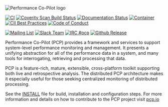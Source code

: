 <picture>
  <source media="(prefers-color-scheme: dark)" srcset="images/pcpicon-light.png">
  <source media="(prefers-color-scheme: light)" srcset="images/pcpicon.png">
  <img alt="Performance Co-Pilot logo" src="images/pcpicon.png">
</picture>

[![CI](https://github.com/performancecopilot/pcp/workflows/CI/badge.svg)](https://performancecopilot.github.io/qa-reports/reports/latest/)
[![Coverity Scan Build Status](https://scan.coverity.com/projects/15853/badge.svg)](https://scan.coverity.com/projects/15853)
[![Documentation Status](https://readthedocs.org/projects/pcp/badge/?version=latest)](https://pcp.readthedocs.io)
[![Container](https://quay.io/repository/performancecopilot/pcp/status)](https://quay.io/repository/performancecopilot/pcp)
[![CII Best Practices](https://bestpractices.coreinfrastructure.org/projects/1872/badge)](https://bestpractices.coreinfrastructure.org/projects/1872)
[![Code of Conduct](https://img.shields.io/badge/Contributor%20Covenant-2.1-4b.svg)](CODE_OF_CONDUCT.md) 

[![Mailing List](https://img.shields.io/badge/Mailing%20List-pcp-blue.svg)](https://groups.io/g/pcp)
[![Slack Team](https://img.shields.io/badge/Slack-pcp-blue.svg)](https://h7zo83mvt1.execute-api.us-west-2.amazonaws.com/Express/)
[![IRC #pcp](https://img.shields.io/badge/IRC-pcp-blue.svg)](https://web.libera.chat/#pcp)
[![Github Release](https://img.shields.io/github/release/performancecopilot/pcp.svg)](https://github.com/performancecopilot/pcp/releases/latest)

Performance Co-Pilot (PCP) provides a framework and services to support
system-level performance monitoring and management. It presents a unifying
abstraction for all of the performance data in a system, and many tools
for interrogating, retrieving and processing that data.

PCP is a feature-rich, mature, extensible, cross-platform toolkit
supporting both live and retrospective analysis. The distributed PCP
architecture makes it especially useful for those seeking centralized
monitoring of distributed processing.

See the [INSTALL](INSTALL.md) file for build, installation and configuration steps.
For more information and details on how to contribute to the PCP project
visit [pcp.io](https://pcp.io/community.html)

